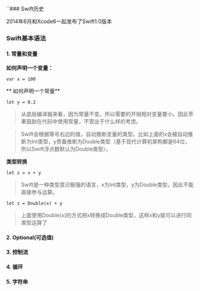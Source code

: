 ``### Swift历史

2014年6月和Xcode6一起发布了Swift1.0版本

### Swift基本语法

#### 1. 常量和变量

**如何声明一个变量：**

`var x = 100`

** 如何声明一个常量**

`let y = 0.2`

> 从底层编译器来看，因为常量不变，所以需要的开销相对变量要小。因此苹果鼓励在代码中使用常量，不管出于什么样的考虑。

> Swift会根据等号右边的值，自动推断变量的类型。比如上面的x会被自动推断为Int类型，y责备推断为Double类型（基于现代计算机架构都是64位，所以Swift浮点数默认为Double类型）。

  **类型转换**

  `let z = x + y`

>Swift是一种类型意识极强的语言，x为Int类型，y为Double类型，因此不能直接参与运算。

  `let z = Double(x) + y`

> 上面使用Double(x)的方式把x转换成Double类型，这样x和y就可以进行同类型运算了

#### 2. Optional\(可选值\)

#### 3. 控制流

#### 4. 循环

#### 5. 字符串

